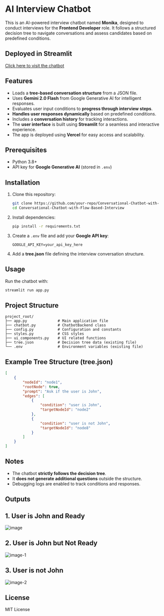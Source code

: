 # AI Interview Chatbot

This is an AI-powered interview chatbot named **Monika**, designed to conduct interviews for the **Frontend Developer** role. It follows a structured decision tree to navigate conversations and assess candidates based on predefined conditions.

## Deployed in Streamlit
[Click here to visit the chatbot](https://conversational-chatbot-with-flow-based-interview-x6kkcbguh8kb7.streamlit.app/)


## Features
- Loads a **tree-based conversation structure** from a JSON file.
- Uses **Gemini 2.0 Flash** from Google Generative AI for intelligent responses.
- Evaluates user input conditions to **progress through interview steps**.
- **Handles user responses dynamically** based on predefined conditions.
- Includes a **conversation history** for tracking interactions.
- The **user interface** is built using **Streamlit** for a seamless and interactive experience.
- The app is deployed using **Vercel** for easy access and scalability.

## Prerequisites
- Python 3.8+
- API key for **Google Generative AI** (stored in `.env`)

## Installation
1. Clone this repository:
   ```bash
   git clone https://github.com/your-repo/Conversational-Chatbot-with-Flow-Based-Interview.git
   cd Conversational-Chatbot-with-Flow-Based-Interview
   ```
2. Install dependencies:
   ```bash
   pip install -r requirements.txt
   ```
3. Create a `.env` file and add your **Google API key**:
   ```
   GOOGLE_API_KEY=your_api_key_here
   ```
4. Add a **tree.json** file defining the interview conversation structure.

## Usage
Run the chatbot with:
```bash
streamlit run app.py
```

## Project Structure
```
project_root/
├── app.py              # Main application file
├── chatbot.py          # ChatbotBackend class
├── config.py           # Configuration and constants
├── styles.py           # CSS styles
├── ui_components.py    # UI related functions
├── tree.json           # Decision tree data (existing file)
└── .env                # Environment variables (existing file)
```

## Example Tree Structure (tree.json)
```json
[
    {
        "nodeId": "node1",
        "rootNode": true,
        "prompt": "Ask if the user is John",
        "edges": [
            {
                "condition": "user is John",
                "targetNodeId": "node2"
            },
            {
                "condition": "user is not John",
                "targetNodeId": "node8"
            }
        ]
    }
]
```

## Notes
- The chatbot **strictly follows the decision tree**.
- It **does not generate additional questions** outside the structure.
- Debugging logs are enabled to track conditions and responses.

## Outputs

## 1. User is John and Ready
![image](https://github.com/user-attachments/assets/b9bce001-0e07-4998-8ddd-c77d1a21b401)

## 2. User is John but Not Ready
![image-1](https://github.com/user-attachments/assets/bead787d-d11b-4f66-a4eb-073f59ed5ba0)

## 3. User is not John
![image-2](https://github.com/user-attachments/assets/7fb15aa5-3a94-456e-a737-f05abe895688)

## License
MIT License

